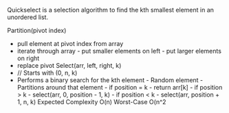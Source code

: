 Quickselect is a selection algorithm to find the kth smallest element in an unordered list. 

Partition(pivot index)
- pull element at pivot index from array
- iterate through array
			- put smaller elements on left
			- put larger elements on right
- replace pivot
Select(arr, left, right, k)
- // Starts with (0, n, k)
- Performs a binary search for the kth element
		- Random element
		- Partitions around that element
		- if position = k
			- return arr[k]
		- if position > k
			- select(arr, 0, position - 1, k)
		- if position < k
			- select(arr, position + 1, n, k)
Expected Complexity O(n)
Worst-Case O(n^2